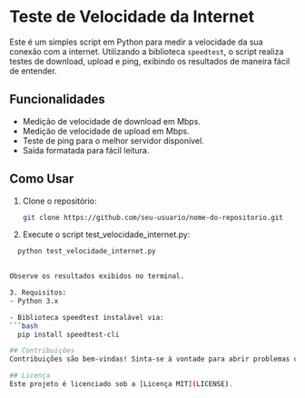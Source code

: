 # Teste de Velocidade da Internet

Este é um simples script em Python para medir a velocidade da sua conexão com a internet. Utilizando a biblioteca `speedtest`, o script realiza testes de download, upload e ping, exibindo os resultados de maneira fácil de entender.

## Funcionalidades

- Medição de velocidade de download em Mbps.
- Medição de velocidade de upload em Mbps.
- Teste de ping para o melhor servidor disponível.
- Saída formatada para fácil leitura.

## Como Usar

1. Clone o repositório:

   ```bash
   git clone https://github.com/seu-usuario/nome-do-repositorio.git

2. Execute o script test_velocidade_internet.py:

  ```bash
    python test_velocidade_internet.py
    

Observe os resultados exibidos no terminal.

3. Requisitos:
- Python 3.x

- Biblioteca speedtest instalável via:
  ```bash
    pip install speedtest-cli

## Contribuições
Contribuições são bem-vindas! Sinta-se à vontade para abrir problemas ou enviar pull requests.

## Licença
Este projeto é licenciado sob a [Licença MIT](LICENSE).